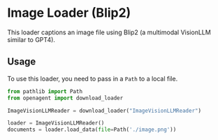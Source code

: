 # Image Loader (Blip2)

This loader captions an image file using Blip2 (a multimodal VisionLLM similar to GPT4).

## Usage

To use this loader, you need to pass in a `Path` to a local file.

```python
from pathlib import Path
from openagent import download_loader

ImageVisionLLMReader = download_loader("ImageVisionLLMReader")

loader = ImageVisionLLMReader()
documents = loader.load_data(file=Path('./image.png'))
```

